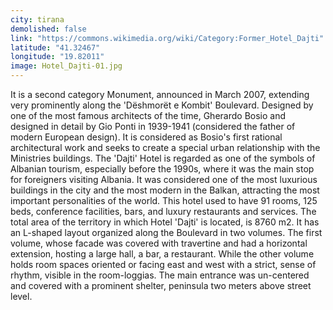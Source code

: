 ```yaml
---
city: tirana
demolished: false
link: "https://commons.wikimedia.org/wiki/Category:Former_Hotel_Dajti"
latitude: "41.32467"
longitude: "19.82011"
image: Hotel_Dajti-01.jpg
---
```

It is a second category Monument, announced in March 2007, extending very prominently along the 'Dëshmorët e Kombit' Boulevard. Designed by one of the most famous architects of the time, Gherardo Bosio and designed in detail by Gio Ponti in 1939-1941 (considered the father of modern European design). It is considered as Bosio's first rational architectural work and seeks to create a special urban relationship with the Ministries buildings. The 'Dajti' Hotel is regarded as one of the symbols of Albanian tourism, especially before the 1990s, where it was the main stop for foreigners visiting Albania. It was considered one of the most luxurious buildings in the city and the most modern in the Balkan, attracting the most important personalities of the world. This hotel used to have 91 rooms, 125 beds, conference facilities, bars, and luxury restaurants and services. The total area of the territory in which Hotel 'Dajti' is located, is 8760 m2. It has an L-shaped layout organized along the Boulevard in two volumes. The first volume, whose facade was covered with travertine and had a horizontal extension, hosting a large hall, a bar, a restaurant. While the other volume holds room spaces oriented or facing east and west with a strict, sense of rhythm, visible in the room-loggias. The main entrance was un-centered and covered with a prominent shelter, peninsula two meters above street level.